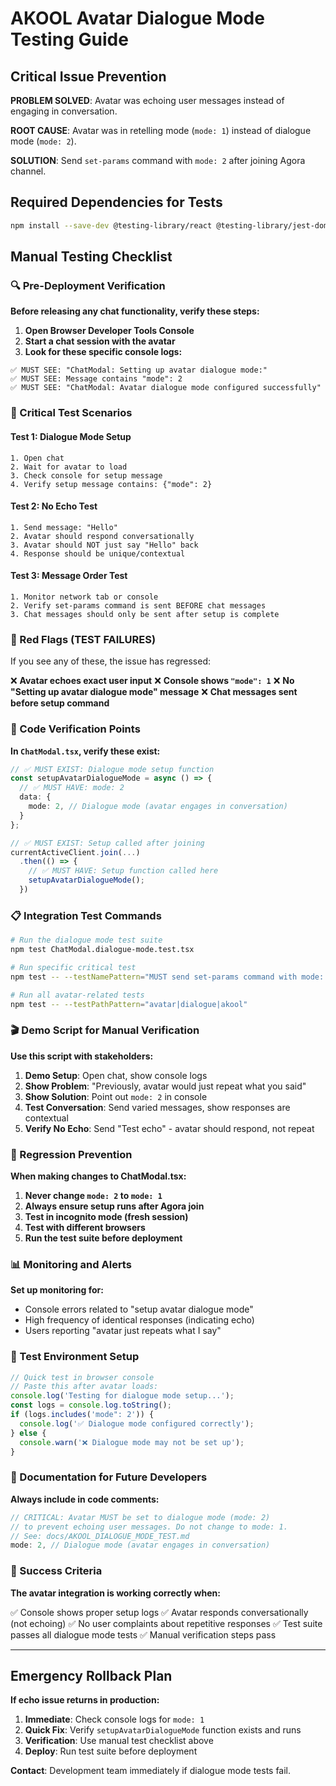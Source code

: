 # AKOOL Avatar Dialogue Mode Testing Guide

## Critical Issue Prevention

**PROBLEM SOLVED**: Avatar was echoing user messages instead of engaging in conversation.

**ROOT CAUSE**: Avatar was in retelling mode (`mode: 1`) instead of dialogue mode (`mode: 2`).

**SOLUTION**: Send `set-params` command with `mode: 2` after joining Agora channel.

## Required Dependencies for Tests

```bash
npm install --save-dev @testing-library/react @testing-library/jest-dom jest
```

## Manual Testing Checklist

### 🔍 Pre-Deployment Verification

**Before releasing any chat functionality, verify these steps:**

1. **Open Browser Developer Tools Console**
2. **Start a chat session with the avatar**
3. **Look for these specific console logs:**

```
✅ MUST SEE: "ChatModal: Setting up avatar dialogue mode:"
✅ MUST SEE: Message contains "mode": 2
✅ MUST SEE: "ChatModal: Avatar dialogue mode configured successfully"
```

### 🎯 Critical Test Scenarios

#### Test 1: Dialogue Mode Setup

```
1. Open chat
2. Wait for avatar to load
3. Check console for setup message
4. Verify setup message contains: {"mode": 2}
```

#### Test 2: No Echo Test

```
1. Send message: "Hello"
2. Avatar should respond conversationally
3. Avatar should NOT just say "Hello" back
4. Response should be unique/contextual
```

#### Test 3: Message Order Test

```
1. Monitor network tab or console
2. Verify set-params command is sent BEFORE chat messages
3. Chat messages should only be sent after setup is complete
```

### 🚨 Red Flags (TEST FAILURES)

If you see any of these, the issue has regressed:

❌ **Avatar echoes exact user input**
❌ **Console shows `"mode": 1`**
❌ **No "Setting up avatar dialogue mode" message**
❌ **Chat messages sent before setup command**

### 🔧 Code Verification Points

**In `ChatModal.tsx`, verify these exist:**

```typescript
// ✅ MUST EXIST: Dialogue mode setup function
const setupAvatarDialogueMode = async () => {
  // ✅ MUST HAVE: mode: 2
  data: {
    mode: 2, // Dialogue mode (avatar engages in conversation)
  }
};

// ✅ MUST EXIST: Setup called after joining
currentActiveClient.join(...)
  .then(() => {
    // ✅ MUST HAVE: Setup function called here
    setupAvatarDialogueMode();
  })
```

### 📋 Integration Test Commands

```bash
# Run the dialogue mode test suite
npm test ChatModal.dialogue-mode.test.tsx

# Run specific critical test
npm test -- --testNamePattern="MUST send set-params command with mode: 2"

# Run all avatar-related tests
npm test -- --testPathPattern="avatar|dialogue|akool"
```

### 🎬 Demo Script for Manual Verification

**Use this script with stakeholders:**

1. **Demo Setup**: Open chat, show console logs
2. **Show Problem**: "Previously, avatar would just repeat what you said"
3. **Show Solution**: Point out `mode: 2` in console
4. **Test Conversation**: Send varied messages, show responses are contextual
5. **Verify No Echo**: Send "Test echo" - avatar should respond, not repeat

### 🔄 Regression Prevention

**When making changes to ChatModal.tsx:**

1. **Never change `mode: 2` to `mode: 1`**
2. **Always ensure setup runs after Agora join**
3. **Test in incognito mode (fresh session)**
4. **Test with different browsers**
5. **Run the test suite before deployment**

### 📊 Monitoring and Alerts

**Set up monitoring for:**

- Console errors related to "setup avatar dialogue mode"
- High frequency of identical responses (indicating echo)
- Users reporting "avatar just repeats what I say"

### 🧪 Test Environment Setup

```javascript
// Quick test in browser console
// Paste this after avatar loads:
console.log('Testing for dialogue mode setup...');
const logs = console.log.toString();
if (logs.includes('mode": 2')) {
  console.log('✅ Dialogue mode configured correctly');
} else {
  console.warn('❌ Dialogue mode may not be set up');
}
```

### 📝 Documentation for Future Developers

**Always include in code comments:**

```typescript
// CRITICAL: Avatar MUST be set to dialogue mode (mode: 2)
// to prevent echoing user messages. Do not change to mode: 1.
// See: docs/AKOOL_DIALOGUE_MODE_TEST.md
mode: 2, // Dialogue mode (avatar engages in conversation)
```

### 🎯 Success Criteria

**The avatar integration is working correctly when:**

✅ Console shows proper setup logs
✅ Avatar responds conversationally (not echoing)
✅ No user complaints about repetitive responses
✅ Test suite passes all dialogue mode tests
✅ Manual verification steps pass

---

## Emergency Rollback Plan

**If echo issue returns in production:**

1. **Immediate**: Check console logs for `mode: 1`
2. **Quick Fix**: Verify `setupAvatarDialogueMode` function exists and runs
3. **Verification**: Use manual test checklist above
4. **Deploy**: Run test suite before deployment

**Contact**: Development team immediately if dialogue mode tests fail.

